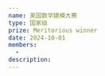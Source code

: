 ```yaml
---
name: 美国数学建模大赛
type: 国家级
prize: Meritorious winner
date: 2024-10-01
members: 
  - 
description:
---
```

